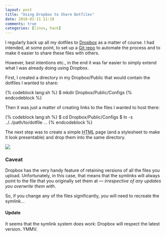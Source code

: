 ```yaml
---
layout: post
title: "Using Dropbox to Share Dotfiles"
date: 2010-01-11 11:10
comments: true
categories: [linux, hack]
---
```

I regularly back up all my dotfiles to <a href="http://www.dropbox.com/" title="Synch your computers securely...">Dropbox</a> 
as a matter of course. I had intended, at some point, to set up a 
<a href="http://git-scm.com/" title="Online version control system">Git repo</a> to automate the process and to make it easier to share these files with others.

However, best intentions etc., in the end it was far easier to simply extend what I was already doing using Dropbox.

First, I created a directory in my <span class="file">Dropbox/Public</span> that would contain the dotfiles I wanted to share:

{% codeblock lang:sh %}
$ mkdir Dropbox/Public/Configs
{% endcodeblock %}

Then it was just a matter of creating links to the files I wanted to host there:

{% codeblock lang:sh %}
$ cd Dropbox/Public/Configs
$ ln -s ../../path/to/dotfile
…
{% endcodeblock %}

The next step was to create a simple <acronym title="HyperText Markup Language">HTML</acronym> page 
(and a stylesheet to make it look presentable) and drop them into the same directory.

<a href="http://miromiro.com/Configs/index.html" title="jason's dotfile repo"><img src="http://miromiro.com/Blog-images/dropbox-repo.png"></a>

### Caveat ###
Dropbox has the very handy feature of retaining versions of all the files you upload. Unfortunately, in this case, that means that the symlinks will always point to the file that you originally set them at — <em>irrespective of any updates you overwrite them with</em>.

So, if you change any of the files significantly, you will need to recreate the symlink…

#### Update ####
It seems that the symlink system does work: Dropbox will respect the latest version. YMMV.
